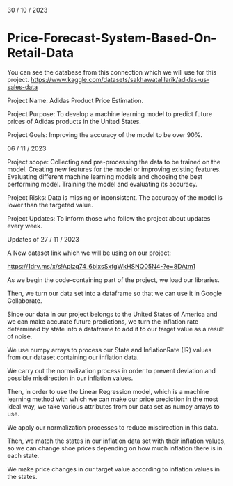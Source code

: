 30 / 10 / 2023

# Price-Forecast-System-Based-On-Retail-Data
You can see the database from this connection which we will use for this project. 
https://www.kaggle.com/datasets/sakhawatalilarik/adidas-us-sales-data

Project Name: Adidas Product Price Estimation.

Project Purpose:  To develop a machine learning model to predict future prices of Adidas products in the United States.

Project Goals:  Improving the accuracy of the model to be over 90%.

06 / 11 / 2023

Project scope:
Collecting and pre-processing the data to be trained on the model.
Creating new features for the model or improving existing features.
Evaluating different machine learning models and choosing the best performing model.
Training the model and evaluating its accuracy.

Project Risks:
Data is missing or inconsistent.
The accuracy of the model is lower than the targeted value.

Project Updates:
To inform those who follow the project about updates every week. 

Updates of 27 / 11 / 2023

A New dataset link which we will be using on our project:

https://1drv.ms/x/s!Aplzq74_6bixsSxfgWkHSNQ05N4-?e=8DAtm1

As we begin the code-containing part of the project, we load our libraries.

Then, we turn our data set into a dataframe so that we can use it in Google Collaborate.

Since our data in our project belongs to the United States of America and we can make accurate future predictions, 
we turn the inflation rate determined by state into a dataframe to add it to our target value as a result of noise.

We use numpy arrays to process our State and InflationRate (IR) values from our dataset containing our inflation data.

We carry out the normalization process in order to prevent deviation and possible misdirection in our inflation values.


Then, in order to use the Linear Regression model, which is a machine learning method with which we can make our price prediction in the most ideal way,
we take various attributes from our data set as numpy arrays to use.

We apply our normalization processes to reduce misdirection in this data.

Then, we match the states in our inflation data set with their inflation values, so we can change shoe prices depending on how much inflation there is in each state.

We make price changes in our target value according to inflation values in the states.
